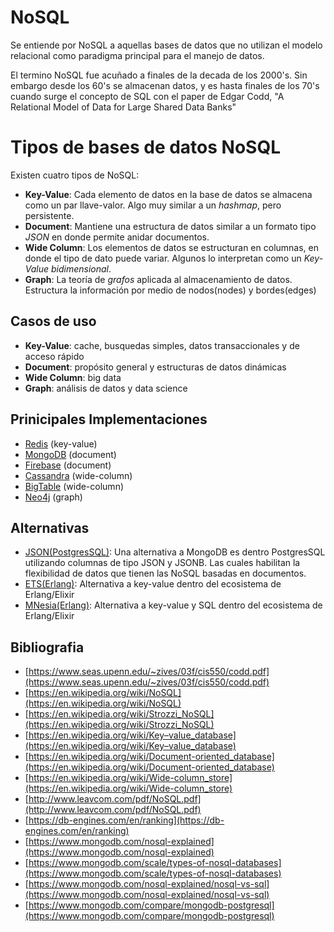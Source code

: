 # NoSQL

Se entiende por NoSQL a aquellas bases de datos que no utilizan el modelo relacional como paradigma
principal para el manejo de datos.

El termino NoSQL fue acuñado a finales de la decada de los 2000's. Sin embargo desde los 60's se almacenan datos, y es hasta finales de los 70's cuando surge el concepto de SQL con el paper de Edgar Codd, "A Relational Model of Data for Large Shared Data Banks"

# Tipos de bases de datos NoSQL

Existen cuatro tipos de NoSQL:
* **Key-Value**: Cada elemento de datos en la base de datos se almacena como un par llave-valor. Algo muy similar a un *hashmap*, pero persistente.
* **Document**: Mantiene una estructura de datos similar a un formato tipo *JSON* en donde permite anidar documentos.
* **Wide Column**: Los elementos de datos se estructuran en columnas, en donde el tipo de dato puede variar. Algunos lo interpretan como un *Key-Value bidimensional*.
* **Graph**: La teoría de *grafos* aplicada al almacenamiento de datos. Estructura la información por medio de nodos(nodes) y bordes(edges)

## Casos de uso

* **Key-Value**: cache, busquedas simples, datos transaccionales y de acceso rápido
* **Document**: propósito general y estructuras de datos dinámicas
* **Wide Column**: big data
* **Graph**: análisis de datos y data science

## Prinicipales Implementaciones
 * [Redis](https://redis.io) (key-value)
 * [MongoDB](https://www.mongodb.com) (document)
 * [Firebase](https://firebase.google.com) (document)
 * [Cassandra](https://cassandra.apache.org/) (wide-column)
 * [BigTable](https://cloud.google.com/bigtable/) (wide-column)
 * [Neo4j](https://neo4j.com) (graph)

## Alternativas
* [JSON(PostgresSQL)](https://www.postgresql.org/docs/current/datatype-json.html): Una alternativa a MongoDB es dentro PostgresSQL utilizando columnas de tipo JSON y JSONB. Las cuales habilitan la flexibilidad de datos que tienen las NoSQL basadas en documentos.
* [ETS(Erlang)](https://beta.erlang.org/docs/19/man/ets.html): Alternativa a key-value dentro del ecosistema de Erlang/Elixir
* [MNesia(Erlang)](http://erlang.org/doc/man/mnesia.html): Alternativa a key-value y SQL dentro del ecosistema de Erlang/Elixir

## Bibliografia

* [https://www.seas.upenn.edu/~zives/03f/cis550/codd.pdf](https://www.seas.upenn.edu/~zives/03f/cis550/codd.pdf)
* [https://en.wikipedia.org/wiki/NoSQL](https://en.wikipedia.org/wiki/NoSQL)
* [https://en.wikipedia.org/wiki/Strozzi_NoSQL](https://en.wikipedia.org/wiki/Strozzi_NoSQL)
* [https://en.wikipedia.org/wiki/Key–value_database](https://en.wikipedia.org/wiki/Key–value_database)
* [https://en.wikipedia.org/wiki/Document-oriented_database](https://en.wikipedia.org/wiki/Document-oriented_database)
* [https://en.wikipedia.org/wiki/Wide-column_store](https://en.wikipedia.org/wiki/Wide-column_store)
* [http://www.leavcom.com/pdf/NoSQL.pdf](http://www.leavcom.com/pdf/NoSQL.pdf)
* [https://db-engines.com/en/ranking](https://db-engines.com/en/ranking)
* [https://www.mongodb.com/nosql-explained](https://www.mongodb.com/nosql-explained)
* [https://www.mongodb.com/scale/types-of-nosql-databases](https://www.mongodb.com/scale/types-of-nosql-databases)
* [https://www.mongodb.com/nosql-explained/nosql-vs-sql](https://www.mongodb.com/nosql-explained/nosql-vs-sql)
* [https://www.mongodb.com/compare/mongodb-postgresql](https://www.mongodb.com/compare/mongodb-postgresql)
